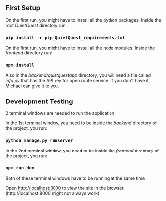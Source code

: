 ## First Setup
On the first run, you might have to install all the python packages. Inside the root *QuietQuest* directory run:

### `pip install -r pip_QuietQuest_requirements.txt`

On the first run, you might have to install all the node modules. Inside the *frontend* directory run: 

### `npm install`

Also in the *backend/quietquestapp* directory, you will need a file called *info.py* that has the API key for open
route service. If you don't have it, Michael can give it to you.

## Development Testing

2 terminal windows are needed to run the application

In the 1st terminal window, you need to be inside the *backend* directory of the project, you run:

### `python manage.py runserver`

In the 2nd terminal window, you need to be inside the *frontend* directory of the project, you run:

### `npm run dev`

Both of these terminal windows have to be running at the same time

Open [http://localhost:3000](http://localhost:3000) to view the site in the browser.
(http://localhost:8000 might not always work)